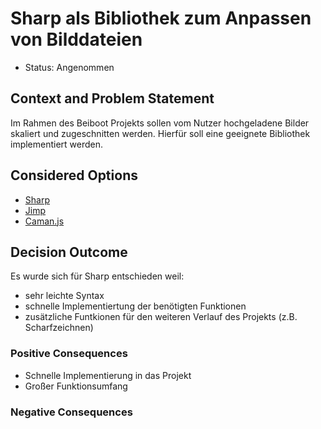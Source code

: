 # Sharp als Bibliothek zum Anpassen von Bilddateien

* Status: Angenommen

## Context and Problem Statement
Im Rahmen des Beiboot Projekts sollen vom Nutzer hochgeladene Bilder skaliert und zugeschnitten werden.
Hierfür soll eine geeignete Bibliothek implementiert werden.

## Considered Options

* [Sharp](https://github.com/lovell/sharp) 
* [Jimp](https://www.npmjs.com/package/jimp) 
* [Caman.js](http://camanjs.com/) 

## Decision Outcome

Es wurde sich für Sharp entschieden weil:
* sehr leichte Syntax
* schnelle Implementiertung der benötigten Funktionen
* zusätzliche Funtkionen für den weiteren Verlauf des Projekts (z.B. Scharfzeichnen)

### Positive Consequences
* Schnelle Implementierung in das Projekt
* Großer Funktionsumfang 

### Negative Consequences

